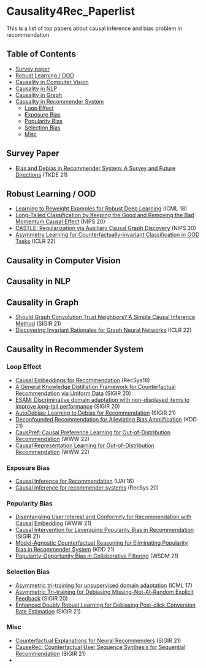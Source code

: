 # Causality4Rec_Paperlist

This is a list of top papers about causal inference and bias problem in recommendation

## Table of Contents

- [Survey paper](#Survey-Paper)
- [Robust Learning / OOD](#Robust-Learning)
- [Causality in Computer Vision](#Causality-in-Computer-Vision)
- [Causality in NLP](#Causality-in-NLP)
- [Causality in Graph](#Causality-in-Graph)
- [Causality in Recommender System](#Causality-in-Recommende-System)
  - [Loop Effect](#Loop-Effect)
  - [Exposure Bias](#Exposure-Bias)
  - [Popularity Bias](#Popularity-Bias)
  - [Selection Bias](#Selection-Bias)
  - [Misc](#Misc)



## Survey Paper

- [Bias and Debias in Recommender System: A Survey and Future Directions](https://arxiv.org/abs/2010.03240) (TKDE 21)


## Robust Learning / OOD

* [Learning to Reweight Examples for Robust Deep Learning](https://proceedings.mlr.press/v80/ren18a/ren18a.pdf) (ICML 18)
* [Long-Tailed Classification by Keeping the Good and Removing the Bad Momentum Causal Effect](https://proceedings.neurips.cc/paper/2020/file/1091660f3dff84fd648efe31391c5524-Paper.pdf) (NIPS 20)
* [CASTLE: Regularization via Auxiliary Causal Graph Discovery](https://www.vanderschaar-lab.com/papers/NeurIPS2020_CASTLE.pdf) (NIPS 20)
* [Asymmetry Learning for Counterfactually-invariant Classification in OOD Tasks](https://openreview.net/forum?id=avgclFZ221l) (ICLR 22)


## Causality in Computer Vision

## Causality in NLP

## Causality in Graph

* [Should Graph Convolution Trust Neighbors? A Simple Causal Inference Method](https://arxiv.org/abs/2010.11797) (SIGIR 21)
* [Discovering Invariant Rationales for Graph Neural Networks](https://openreview.net/forum?id=hGXij5rfiHw) (ICLR 22)


## Causality in Recommender System

### Loop Effect

* [Causal Embeddings for Recommendation](https://arxiv.org/abs/1706.07639) (RecSys18)
* [A General Knowledge Distillation Framework for Counterfactual Recommendation via Uniform Data](https://dl.acm.org/doi/10.1145/3397271.3401083) (SIGIR 20)
* [ESAM: Discriminative domain adaptation with non-displayed items to improve long-tail performance](https://dl.acm.org/doi/abs/10.1145/3397271.3401043) (SIGIR 20)
* [AutoDebias: Learning to Debias for Recommendation](https://arxiv.org/abs/2105.04170) (SIGIR 21)
* [Deconfounded Recommendation for Alleviating Bias Amplification](https://arxiv.org/pdf/2105.10648) (KDD 21)
* [CausPref: Causal Preference Learning for Out-of-Distribution Recommendation](https://arxiv.org/abs/2202.03984) (WWW 22)
* [Causal Representation Learning for Out-of-Distribution Recommendation](https://dl.acm.org/doi/10.1145/3485447.3512251) (WWW 22)

### Exposure Bias

* [Causal Inference for Recommendation](https://dawenl.github.io/publications/LiangCB16-causalrec.pdf) (UAI 16)
* [Causal inference for recommender systems](https://dl.acm.org/doi/abs/10.1145/3383313.3412225) (RecSys 20)

### Popularity Bias

* [Disentangling User Interest and Conformity for Recommendation with Causal Embedding](https://arxiv.org/abs/2006.11011) (WWW 21)
* [Causal Intervention for Leveraging Popularity Bias in Recommendation](https://arxiv.org/abs/2105.06067) (SIGIR 21)
* [Model-Agnostic Counterfactual Reasoning for Eliminating Popularity Bias in Recommender System](https://arxiv.org/abs/2010.15363) (KDD 21)
* [Popularity-Opportunity Bias in Collaborative Filtering](https://dl.acm.org/doi/abs/10.1145/3437963.3441820) (WSDM 21)

### Selection Bias

* [Asymmetric tri-training for unsupervised domain adaptation](http://proceedings.mlr.press/v70/saito17a/saito17a.pdf) (ICML 17)
* [Asymmetric Tri-training for Debiasing Missing-Not-At-Random Explicit Feedback](https://dl.acm.org/doi/abs/10.1145/3397271.3401114) (SIGIR 20)
* [Enhanced Doubly Robust Learning for Debiasing Post-click Conversion Rate Estimation](https://arxiv.org/abs/2105.13623) (SIGIR 21)

### Misc

* [Counterfactual Explanations for Neural Recommenders](https://arxiv.org/abs/2105.05008) (SIGIR 21)
* [CauseRec: Counterfactual User Sequence Synthesis for Sequential Recommendation](https://dl.acm.org/doi/10.1145/3404835.3462908) (SIGIR 21)
* 
